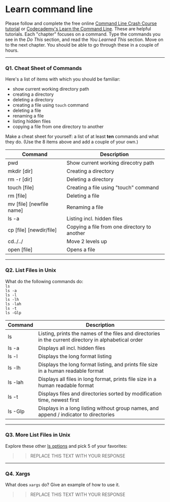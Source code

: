 # Learn command line

Please follow and complete the free online [Command Line Crash Course
tutorial](https://web.archive.org/web/20160708171659/http://cli.learncodethehardway.org/book/) or [Codecademy's Learn the Command Line](https://www.codecademy.com/learn/learn-the-command-line). These are helpful tutorials. Each "chapter" focuses on a command. Type the commands you see in the _Do This_ section, and read the _You Learned This_ section. Move on to the next chapter. You should be able to go through these in a couple of hours.

---

### Q1.  Cheat Sheet of Commands  

Here's a list of items with which you should be familiar:  
* show current working directory path
* creating a directory
* deleting a directory
* creating a file using `touch` command
* deleting a file
* renaming a file
* listing hidden files
* copying a file from one directory to another

Make a cheat sheet for yourself: a list of at least **ten** commands and what they do.  (Use the 8 items above and add a couple of your own.)  

> > 

|Command|Description|
|-------|-----------|
|pwd|Show current working direcotry path|
|mkdir [dir]|Creating a directory|
|rm -r [dir]|Deleting a directory|
|touch [file]|Creating a file using "touch" command|
|rm [file]|Deleting a file|
|mv [file] [newfile name]|Renaming a file|
|ls -a|Listing incl. hidden files|
|cp [file] [newdir/file]|Copying a file from one directory to another|
|cd../../|Move 2 levels up|
|open [file]|Opens a file|
---

### Q2.  List Files in Unix   

What do the following commands do:  
`ls`  
`ls -a`  
`ls -l`  
`ls -lh`  
`ls -lah`  
`ls -t`  
`ls -Glp`  

> > 

|Command|Description|
|-------|-----------|
|ls|Listing, prints the names of the files and directories in the current directory in alphabetical order| 
|ls -a|Displays all incl. hidden files|
|ls -l|Displays the long format listing| 
|ls -lh|Displays the long format listing, and prints file size in a human readable format|  
|ls -lah|Displays all files in long format, prints file size in a human readable format|  
|ls -t|Displays files and directories sorted by modification time, newest first|  
|ls -Glp|Displays in a long listing without group names, and  append / indicator to directories| 

---

### Q3.  More List Files in Unix  

Explore these other [ls options](http://www.techonthenet.com/unix/basic/ls.php) and pick 5 of your favorites:

> > REPLACE THIS TEXT WITH YOUR RESPONSE

---

### Q4.  Xargs   

What does `xargs` do? Give an example of how to use it.

> > REPLACE THIS TEXT WITH YOUR RESPONSE

 

